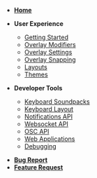 - [**Home**](Home)
- **User Experience**
    * [Getting Started](GettingStarted)
    * [Overlay Modifiers](OverlayModifiers)
    * [Overlay Settings](Settings)
    * [Overlay Snapping](WindowSnapping)
    * [Layouts](LayoutSystem)
    * [Themes](Themes)
    

- **Developer Tools**
    * [Keyboard Soundpacks](KeyboardSoundPacks)
    * [Keyboard Layout](KeyboardLayout)
    * [Notifications API](NotificationsAPI)
    * [Websocket API](WebsocketAPI)
    * [OSC API](OSCAPI)
    * [Web Applications](WebApplications)
    * [Debugging](Debugging)



* [**Bug Report**](https://github.com/Xiexe/XSOverlay-Issue-Tracker/issues/new?assignees=&labels=bug&template=bug_report.md&title=)
* [**Feature Request**](https://github.com/Xiexe/XSOverlay-Issue-Tracker/issues/new?assignees=&labels=feature+req.&template=feature_request.md&title=)